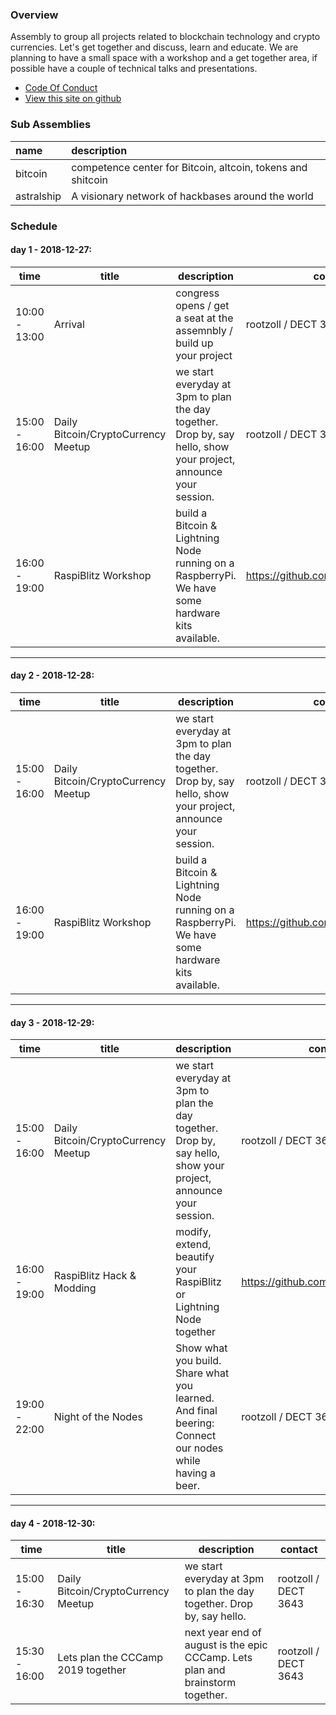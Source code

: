 
### Overview

Assembly to group all projects related to blockchain technology and crypto currencies. 
Let's get together and discuss, learn and educate. We are planning to have a small space with
a workshop and a get together area, if possible have a couple of technical talks and presentations.

* [Code Of Conduct](code_of_conduct.md)
* [View this site on github](https://github.com/35c3-blockchain-asm/35c3-blockchain-asm.github.io)


### Sub Assemblies

| name | description |
|:-----|:------------|
| bitcoin | competence center for Bitcoin, altcoin, tokens and shitcoin |
| astralship | A visionary network of hackbases around the world |

### Schedule

#### day 1 - 2018-12-27:

| time          | title         | description   | contact       |
| ------------- | ------------- | ------------- | ------------- |
| 10:00 - 13:00 | Arrival  | congress opens / get a seat at the assemnbly / build up your project | rootzoll / DECT 3643 |
| 15:00 - 16:00 | Daily Bitcoin/CryptoCurrency Meetup | we start everyday at 3pm to plan the day together. Drop by, say hello, show your project, announce your session. | rootzoll / DECT 3643 |
| 16:00 - 19:00 | RaspiBlitz Workshop | build a Bitcoin & Lightning Node running on a RaspberryPi. We have some hardware kits available. | <https://github.com/rootzoll/raspiblitz> |

-----

#### day 2 - 2018-12-28:

| time          | title         | description   | contact       |
| ------------- | ------------- | ------------- | ------------- |
| 15:00 - 16:00 | Daily Bitcoin/CryptoCurrency Meetup | we start everyday at 3pm to plan the day together. Drop by, say hello, show your project, announce your session. | rootzoll / DECT 3643 |
| 16:00 - 19:00 | RaspiBlitz Workshop | build a Bitcoin & Lightning Node running on a RaspberryPi. We have some hardware kits available. | <https://github.com/rootzoll/raspiblitz> |

-----

#### day 3 - 2018-12-29:

| time          | title         | description   | contact       |
| ------------- | ------------- | ------------- | ------------- |
| 15:00 - 16:00 | Daily Bitcoin/CryptoCurrency Meetup | we start everyday at 3pm to plan the day together. Drop by, say hello, show your project, announce your session. | rootzoll / DECT 3643 |
| 16:00 - 19:00 | RaspiBlitz Hack & Modding | modify, extend, beautify your RaspiBlitz or Lightning Node together | <https://github.com/rootzoll/raspiblitz> |
| 19:00 - 22:00 | Night of the Nodes | Show what you build. Share what you learned. And final beering: Connect our nodes while having a beer. | rootzoll / DECT 3643 |

-----

#### day 4 - 2018-12-30:

| time          | title         | description   | contact       |
| ------------- | ------------- | ------------- | ------------- |
| 15:00 - 16:30 | Daily Bitcoin/CryptoCurrency Meetup | we start everyday at 3pm to plan the day together. Drop by, say hello.   | rootzoll / DECT 3643 |
| 15:30 - 16:00 | Lets plan the CCCamp 2019 together  | next year end of august is the epic CCCamp. Lets plan and brainstorm together. | rootzoll / DECT 3643 |


